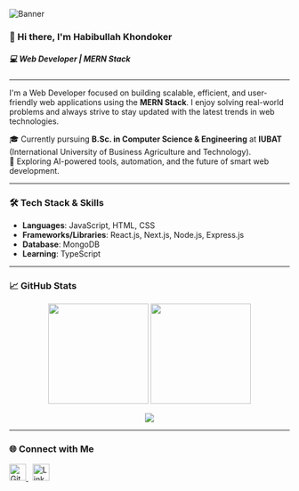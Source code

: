 ![Banner](https://media.licdn.com/dms/image/v2/D5616AQGsFgT_Ucmpfg/profile-displaybackgroundimage-shrink_350_1400/profile-displaybackgroundimage-shrink_350_1400/0/1719846559606?e=1754524800&v=beta&t=4EaOEUyh_pdWA5FKlEyltV4e2Hra3h9f9JlH1vk-SdY)

### 👋 Hi there, I'm Habibullah Khondoker

##### 💻 Web Developer | MERN Stack

---

I'm a Web Developer focused on building scalable, efficient, and user-friendly web applications using the **MERN Stack**. I enjoy solving real-world problems and always strive to stay updated with the latest trends in web technologies.

🎓 Currently pursuing **B.Sc. in Computer Science & Engineering** at **IUBAT** (International University of Business Agriculture and Technology).  
🚀 Exploring AI-powered tools, automation, and the future of smart web development.

---

### 🛠️ Tech Stack & Skills

- **Languages**: JavaScript, HTML, CSS  
- **Frameworks/Libraries**: React.js, Next.js, Node.js, Express.js  
- **Database**: MongoDB  
- **Learning**: TypeScript  

---

### 📈 GitHub Stats

<p align="center">
  <img src="https://github-readme-stats.vercel.app/api?username=Habibullah-KH&show_icons=true&hide_border=true&theme=transparent" height="180" />
  <img src="https://github-readme-stats.vercel.app/api/top-langs/?username=Habibullah-KH&layout=compact&hide_border=true&theme=transparent" height="180" />
</p>

<p align="center">
  <img src="https://streak-stats.demolab.com/?user=Habibullah-KH&hide_border=true&theme=transparent" />
</p>

---

### 🌐 Connect with Me

<p>
  <a href="https://github.com/Habibullah-KH" target="_blank">
    <img src="https://cdn.jsdelivr.net/npm/simple-icons@3.0.1/icons/github.svg" alt="GitHub" height="30" />
  </a>
  &nbsp;
  <a href="https://www.linkedin.com/in/habibullah-khandokar/" target="_blank">
    <img src="https://cdn.jsdelivr.net/npm/simple-icons@3.0.1/icons/linkedin.svg" alt="LinkedIn" height="30" />
  </a>
</p>
